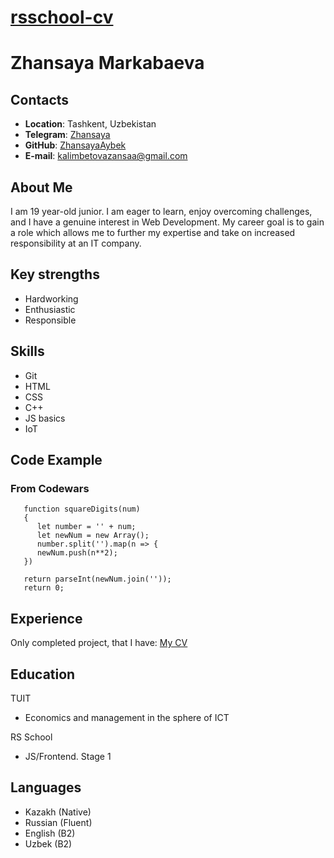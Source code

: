 # **[rsschool-cv](https://ZhansayaAybek.github.io/rsschool-cv/)**
# **Zhansaya Markabaeva**
## **Contacts**
- **Location**: Tashkent, Uzbekistan
- **Telegram**: [Zhansaya](https://t.me/zhan_sayaaaa)
- **GitHub**: [ZhansayaAybek](https://github.com/ZhansayaAybek)
- **E-mail**: kalimbetovazansaa@gmail.com
## **About Me**
I am 19 year-old junior. I am eager to learn, enjoy overcoming challenges, and I have a genuine interest in Web Development. My career goal is to gain a role which allows me to further my expertise and take on increased responsibility at an IT company.
   
## **Key strengths**
- Hardworking
- Enthusiastic
- Responsible

## **Skills**
- Git
- HTML
- CSS
- C++
- JS basics
- IoT

## **Code Example**
### From Codewars
```
   function squareDigits(num)
   {
      let number = '' + num;
      let newNum = new Array();
      number.split('').map(n => {
      newNum.push(n**2);
   })
  
   return parseInt(newNum.join(''));
   return 0;
```
## **Experience** 
Only completed project, that I have:
<a href="https://ZhansayaAybek.github.io/rsschool-cv/">My CV</a> 

## **Education**
TUIT
- Economics and management in the sphere of ICT

RS School
- JS/Frontend. Stage 1
## **Languages**
- Kazakh (Native)
- Russian (Fluent)
- English (B2)
- Uzbek (B2)
